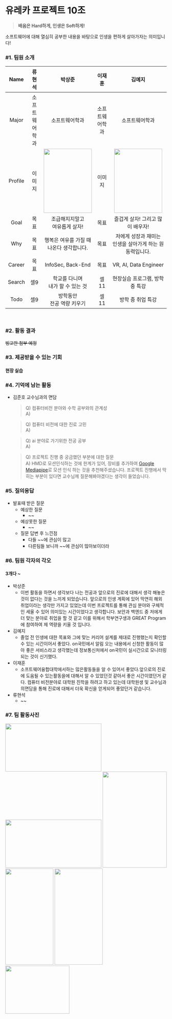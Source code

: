 # 유레카 프로젝트 10조

> **배움은 Hard하게, 인생은 Soft하게!**

소프트웨어에 대해 열심히 공부한 내용을 바탕으로 인생을 편하게 살아가자는 의미입니다!

### #1. 팀원 소개

|Name|류현석|박상준|이재훈|김예지|
|:---:|:---:|:---:|:---:|:---:|
|Major|소프트웨어학과|소프트웨어학과|소프트웨어학과|소프트웨어학과|
|Profile|이미지|<img width="150px" height="200px" src="https://github.com/user-attachments/assets/0d48fc85-ff96-40e5-9596-697f05f658c8">|이미지|<img width="150px" height="200px" src="https://github.com/user-attachments/assets/73ce1083-9743-43b5-b3b9-113f95fb5ba7">|
|Goal|목표|조급해지지말고<br>여유롭게 살자!|목표|즐겁게 살자! 그리고 많이 배우자!|
|Why|목표|행복은 여유를 가질 때 <br>나온다 생각합니다.|목표|저에게 성장과 재미는<br>인생을 살아가게 하는 원동력입니다.|
|Career|목표|InfoSec, Back-End|목표|VR, AI, Data Engineer|
|Search|셀9|학교를 다니며<br>내가 할 수 있는 것|셀11|현장실습 프로그램, 방학 중 특강|
|Todo|셀9|방학동안<br>전공 역량 키우기|셀11|방학 중 취업 특강|

<br>

### #2. 활동 결과

~~빙고판 첨부 예정~~

### #3. 제공받을 수 있는 기회
#### 현장 실습

### #4. 기억에 남는 활동
- 김준호 교수님과의 면담
    > Q) 컴퓨터비전 분야와 수학 공부와의 관계성<br>
    > A)

    > Q) 컴퓨터 비전에 대한 진로 고민<br>
    > A)

    > Q) ai 분야로 가기위한 전공 공부<br>
    > A)

    > Q) 프로젝트 진행 중 궁금했던 부분에 대한 질문<br>
    > A) HMD로 모션인식하는 것에 한계가 있어, 장비를 추가하여 [Google Mediapipe](https://ai.google.dev/edge/mediapipe/solutions/guide?hl=ko)로 모션 인식 하는 것을 추천해주셨습니다. 프로젝트 진행에서 막히는 부분이 있다면 교수님께 질문해봐야겠다는 생각이 들었습니다.

### #5. 질의응답
- 발표때 받은 질문
    - 예상한 질문
        - ~~
    - 예상못한 질문
        - ~~
    - 질문 답변 후 느낀점
        - 다들 ~~에 관심이 많고
        - 다른팀들 보니까 ~~에 관심이 많아보이더라

### #6. 팀원 각자의 각오
#### 3개다 ~
- 박상준
  - 이번 활동을 하면서 생각보다 나는 전공과 앞으로의 진로에 대해서 생각 해놓은 것이 없다는 것을 느끼게 되었습니다. 앞으로의 인생 계획에 있어 막연히 해외 취업이라는 생각만 가지고 있었는데 이번 프로젝트를 통해 관심 분야와 구체적인 세울 수 있어 의미있는 시간이었다고 생각합니다. 보안과 백엔드 중 저에게 더 맞는 분야로 취업을 할 것 같고 이를 위해서 학부연구생과 GREAT Program에 참여하여 제 역량을 키울 것 입니다.
- 김예지
  - 졸업 전 인생에 대한 목표와 그에 맞는 커리어 설계를 제대로 진행했는지 확인할 수 있는 시간이어서 좋았다. on국민에서 알림 오는 내용에서 신청한 활동이 많아 좋은 서비스라고 생각했는데 정보통신처에서 on국민이 실시간으로 모니터링 되는 것이 신기했다.
- 이재훈
  - 소프트웨어융합대학에서하는 많은활동들을 알 수 있어서 좋았다.앞으로의 진로에 도움될 수 있는활동을에 대해서 알 수 있었던것 같아서 좋은 시간이였던거 같다. 컴퓨터 비전분야로 대학원 진학을 하려고 하고 있는데 대학원생 및 교수님과의면담을 통해 진로에 대해서 더욱 확신을 얻게되어 좋았던거 같습니다.
- 류현석
  - ~~

### #7. 팀 활동사진

<img width="300px" height="150px" src="https://github.com/user-attachments/assets/ee6fe8d2-94ad-40ff-8270-fad2b09f873c">
<img width="300px" height="150px" src="https://github.com/user-attachments/assets/75ed08b4-ac6a-4ed2-8a40-60eb76ba8b1b">
<img width="200px" height="300px" src="https://github.com/user-attachments/assets/4a0b4ffc-545b-402b-83e8-16cf250904ba">
<img width="150px" height="300px" src="https://github.com/user-attachments/assets/0ced5a79-c30a-4b43-9022-4ac873de1f50">
<img width="150px" height="300px" src="https://github.com/user-attachments/assets/e04b32f6-07e4-4fb0-8629-29649d0e4090">
<img width="200px" height="150px" src="https://github.com/user-attachments/assets/69a9f31a-d5e2-40ef-bf3f-2f9b03c581f7">
